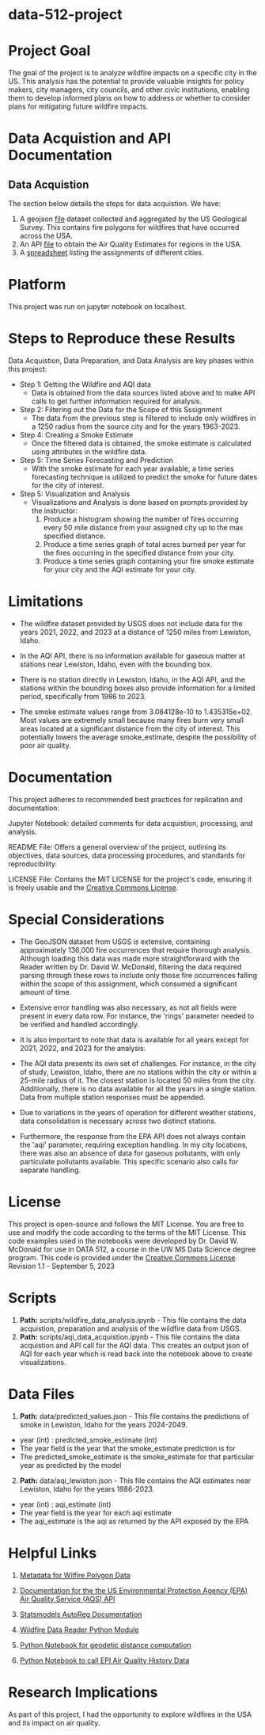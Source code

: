 # data-512-project

# Project Goal
The goal of the project is to analyze wildfire impacts on a specific city in the US. This analysis has the potential to provide valuable insights for policy makers, city managers, city councils, and other civic institutions, enabling them to develop informed plans on how to address or whether to consider plans for mitigating future wildfire impacts.

# Data Acquistion and API Documentation

## Data Acquistion
The section below details the steps for data acquistion. We have:

1. A geojson [file](https://drive.google.com/file/d/1khouDmMaZyKo0y5WkFj4lu7g8o35x_98/view?usp=drive_link) dataset collected and aggregated by the US Geological Survey. This contains fire polygons for wildfires that have occurred across the USA. 
2. An API [file]([https://www.census.gov/data/tables/time-series/demo/popest/2020s-state-total.html](https://aqs.epa.gov/aqsweb/documents/data_api.html)) to obtain the Air Quality Estimates for regions in the USA.
3. A [spreadsheet](https://docs.google.com/spreadsheets/d/1cmTW5fgU3KyH6JbrRao-qWjzu2GovKk_BkA7a-poGFw/edit?usp=drive_link) listing the assignments of different cities.

# Platform
This project was run on jupyter notebook on localhost. 

# Steps to Reproduce these Results
Data Acquistion, Data Preparation, and Data Analysis are key phases within this project:

* Step 1: Getting the Wildfire and AQI data
  - Data is obtained from the data sources listed above and to make API calls to get further information required for analysis.
* Step 2: Filtering out the Data for the Scope of this Sssignment
  - The data from the previous step is filtered to include only wildfires in a 1250 radius from the source city and for the years 1963-2023.
* Step 4: Creating a Smoke Estimate
  - Once the filtered data is obtained, the smoke estimate is calculated using attributes in the wildfire data.
* Step 5: Time Series Forecasting and Prediction
  - With the smoke estimate for each year available, a time series forecasting technique is utilized to predict the smoke for future dates for the city of interest.
* Step 5: Visualization and Analysis
  - Visualizations and Analysis is done based on prompts provided by the instructor:
      1. Produce a histogram showing the number of fires occurring every 50 mile distance from your assigned city up to the max specified distance.
      2. Produce a time series graph of total acres burned per year for the fires occurring in the specified distance from your city.
      3. Produce a time series graph containing your fire smoke estimate for your city and the AQI estimate for your city.
    
# Limitations
* The wildfire dataset provided by USGS does not include data for the years 2021, 2022, and 2023 at a distance of 1250 miles from Lewiston, Idaho.

* In the AQI API, there is no information available for gaseous matter at stations near Lewiston, Idaho, even with the bounding box.

* There is no station directly in Lewiston, Idaho, in the AQI API, and the stations within the bounding boxes also provide information for a limited period, specifically from 1986 to 2023.

* The smoke estimate values range from 3.084128e-10 to 1.435315e+02. Most values are extremely small because many fires burn very small areas located at a significant distance from the city of interest. This potentially lowers the average smoke_estimate, despite the possibility of poor air quality.


# Documentation
This project adheres to recommended best practices for replication and documentation:

Jupyter Notebook: detailed comments for data acquistion, processing, and analysis.

README File: Offers a general overview of the project, outlining its objectives, data sources, data processing procedures, and standards for reproducibility.

LICENSE File: Contains the MIT LICENSE for the project's code, ensuring it is freely usable and the [Creative Commons License](https://creativecommons.org/licenses/by/4.0/). 

# Special Considerations
* The GeoJSON dataset from USGS is extensive, containing approximately 136,000 fire occurrences that require thorough analysis. Although loading this data was made more straightforward with the Reader written by Dr. David W. McDonald, filtering the data required parsing through these rows to include only those fire occurrences falling within the scope of this assignment, which consumed a significant amount of time.

* Extensive error handling was also necessary, as not all fields were present in every data row. For instance, the 'rings' parameter needed to be verified and handled accordingly.

* It is also important to note that data is available for all years except for 2021, 2022, and 2023 for the analysis.

* The AQI data presents its own set of challenges. For instance, in the city of study, Lewiston, Idaho, there are no stations within the city or within a 25-mile radius of it. The closest station is located 50 miles from the city. Additionally, there is no data available for all the years in a single station. Data from multiple station responses must be appended.

* Due to variations in the years of operation for different weather stations, data consolidation is necessary across two distinct stations.

* Furthermore, the response from the EPA API does not always contain the 'aqi' parameter, requiring exception handling. In my city locations, there was also an absence of data for gaseous pollutants, with only particulate pollutants available. This specific scenario also calls for separate handling.

# License
This project is open-source and follows the MIT License. You are free to use and modify the code according to the terms of the MIT License. This code examples used in the notebooks were developed by Dr. David W. McDonald for use in DATA 512, a course in the UW MS Data Science degree program. This code is provided under the [Creative Commons License](https://creativecommons.org/licenses/by/4.0/). Revision 1.1 - September 5, 2023

# Scripts 
1. **Path:** scripts/wildfire_data_analysis.ipynb - This file contains the data acquistion, preparation and analysis of the wildfire data from USGS.
2. **Path:** scripts/aqi_data_acquistion.ipynb - This file contains the data acquistion and API call for the AQI data. This creates an output json of AQI for each year which is read back into the notebook above to create visualizations.

# Data Files 

1. **Path:** data/predicted_values.json - This file contains the predictions of smoke in Lewiston, Idaho for the years 2024-2049.

  * year (int) : predicted_smoke_estimate (int)
  * The year field is the year that the smoke_estimate prediction is for
  * The predicted_smoke_estimate is the smoke_estimate for that particular year as predicted by the model

2. **Path:** data/aqi_lewiston.json - This file contains the AQI estimates near Lewiston, Idaho for the years 1986-2023.

  * year (int) : aqi_estimate (int)
  * The year field is the year for each aqi estimate
  * The aqi_estimate is the aqi as returned by the API exposed by the EPA

# Helpful Links
1. [Metadata for Wilfire Polygon Data](https://www.sciencebase.gov/catalog/file/get/61aa537dd34eb622f699df81?f=__disk__d0%2F63%2F53%2Fd063532049be8e1bc83d1d3047b4df1a5cb56f15&transform=1&allowOpen=true)

2. [Documentation for the the US Environmental Protection Agency (EPA) Air Quality Service (AQS) API](https://aqs.epa.gov/aqsweb/documents/data_api.html)

3. [Statsmodels AutoReg Documentation](https://www.statsmodels.org/stable/generated/statsmodels.tsa.ar_model.AutoReg.html)

4. [Wildfire Data Reader Python Module](https://drive.google.com/file/d/1TwCkvdaw0MxJzW7NSDg6XxYQ0dvaS44I/view)

5. [Python Notebook for geodetic distance computation](https://drive.google.com/file/d/1qNI6hji8CvDeBsnLDAhJXvaqf2gcg8UV/view)

6. [Python Notebook to call EPI Air Quality History Data](https://drive.google.com/file/d/17C9xsmR9U3lJeD52UTbAedlHDetwYsxs/view?usp=sharin)


# Research Implications
As part of this project, I had the opportunity to explore wildfires in the USA and its impact on air quality.






